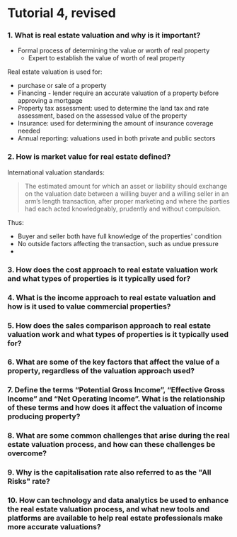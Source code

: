 # Tutorial 4,  revised


### 1. What is real estate valuation and why is it important?

- Formal process of determining the value or worth of real property
  - Expert to establish the value of worth of real property

Real estate valuation is used for:
- purchase or sale of a property
- Financing - lender require an accurate valuation of a property before approving a mortgage
- Property tax assessment: used to determine the land tax and rate assessment, based on the assessed  value of the property
- Insurance: used for determining the amount of insurance coverage needed
- Annual reporting: valuations used in both private and public sectors

### 2. How is market value for real estate defined?

International valuation standards:
> The estimated amount for which an asset or liability should exchange on the valuation date between a willing buyer and a willing seller in an arm’s length transaction, after proper marketing and where the parties had each acted knowledgeably, prudently and without compulsion.

Thus:
- Buyer and seller both have full knowledge of the properties' condition
- No outside factors affecting the transaction, such as undue pressure
- 

### 3. How does the cost approach to real estate valuation work and what types of properties is it typically used for?

### 4. What is the income approach to real estate valuation and how is it used to value commercial properties?

### 5. How does the sales comparison approach to real estate valuation work and what types of properties is it typically used for?

### 6. What are some of the key factors that affect the value of a property, regardless of the valuation approach used?

### 7. Define the terms “Potential Gross Income”, “Effective Gross Income” and “Net Operating Income”. What is the relationship of these terms and how does it affect the valuation of income producing property?

### 8. What are some common challenges that arise during the real estate valuation process, and how can these challenges be overcome?

### 9. Why is the capitalisation rate also referred to as the "All Risks" rate?

### 10. How can technology and data analytics be used to enhance the real estate valuation process, and what new tools and platforms are available to help real estate professionals make more accurate valuations?